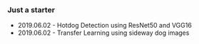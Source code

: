 ### Just a starter

- 2019.06.02 - Hotdog Detection using ResNet50 and VGG16
- 2019.06.02 - Transfer Learning using sideway dog images

